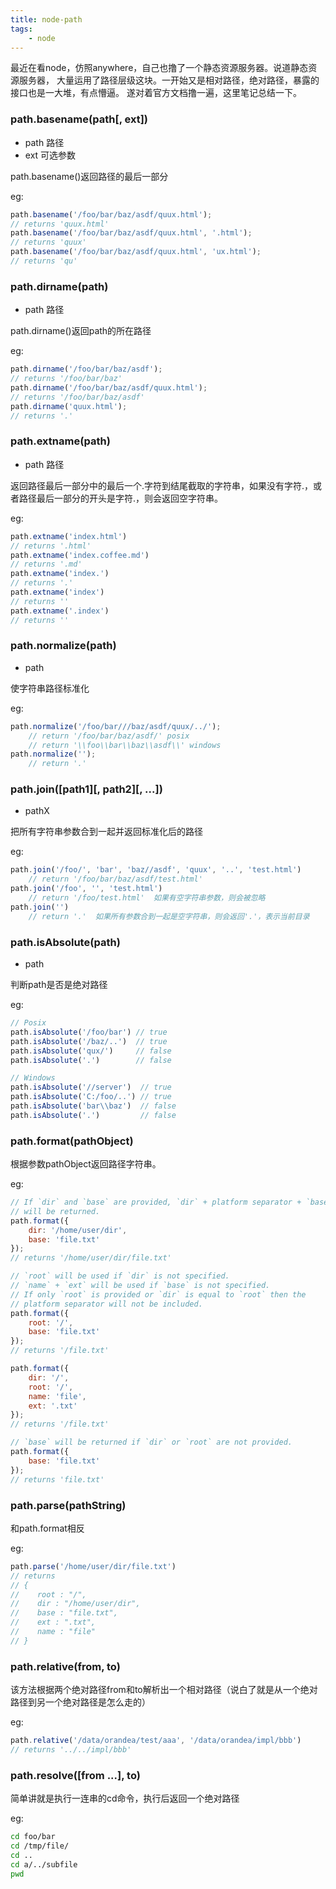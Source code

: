 ```yaml
---
title: node-path
tags: 
	- node
---
```




最近在看node，仿照anywhere，自己也撸了一个静态资源服务器。说道静态资源服务器，
大量运用了路径层级这块。一开始又是相对路径，绝对路径，暴露的接口也是一大堆，有点懵逼。
遂对着官方文档撸一遍，这里笔记总结一下。


### path.basename(path[, ext])

- path <String> 路径
- ext <String> 可选参数

path.basename()返回路径的最后一部分

eg:

```javascript
path.basename('/foo/bar/baz/asdf/quux.html');
// returns 'quux.html'
path.basename('/foo/bar/baz/asdf/quux.html', '.html');
// returns 'quux'
path.basename('/foo/bar/baz/asdf/quux.html', 'ux.html');
// returns 'qu'
```

<!-- more -->

### path.dirname(path)

- path <String> 路径

path.dirname()返回path的所在路径

eg:
```javascript
path.dirname('/foo/bar/baz/asdf');
// returns '/foo/bar/baz'
path.dirname('/foo/bar/baz/asdf/quux.html');
// returns '/foo/bar/baz/asdf'
path.dirname('quux.html');
// returns '.'
```

### path.extname(path)

- path <String> 路径

返回路径最后一部分中的最后一个.字符到结尾截取的字符串，如果没有字符.，或者路径最后一部分的开头是字符.，则会返回空字符串。

eg:
```javascript
path.extname('index.html')
// returns '.html'
path.extname('index.coffee.md')
// returns '.md'
path.extname('index.')
// returns '.'
path.extname('index')
// returns ''
path.extname('.index')
// returns ''
```

### path.normalize(path)

- path <String>

使字符串路径标准化

eg:
```javascript
path.normalize('/foo/bar///baz/asdf/quux/../');
    // return '/foo/bar/baz/asdf/' posix
    // return '\\foo\\bar\\baz\\asdf\\' windows
path.normalize('');
    // return '.'
```

### path.join([path1][, path2][, ...])

- pathX <String>

把所有字符串参数合到一起并返回标准化后的路径

eg:
```javascript
path.join('/foo/', 'bar', 'baz//asdf', 'quux', '..', 'test.html')
    // return '/foo/bar/baz/asdf/test.html'
path.join('/foo', '', 'test.html')
    // return '/foo/test.html'  如果有空字符串参数，则会被忽略
path.join('')
    // return '.'  如果所有参数合到一起是空字符串，则会返回'.'，表示当前目录
```

### path.isAbsolute(path)

- path <String>

判断path是否是绝对路径

eg:
```javascript
// Posix
path.isAbsolute('/foo/bar') // true
path.isAbsolute('/baz/..')  // true
path.isAbsolute('qux/')     // false
path.isAbsolute('.')        // false

// Windows
path.isAbsolute('//server')  // true
path.isAbsolute('C:/foo/..') // true
path.isAbsolute('bar\\baz')  // false
path.isAbsolute('.')         // false
```

### path.format(pathObject)

根据参数pathObject返回路径字符串。

eg:
```javascript
// If `dir` and `base` are provided, `dir` + platform separator + `base`
// will be returned.
path.format({
    dir: '/home/user/dir',
    base: 'file.txt'
});
// returns '/home/user/dir/file.txt'

// `root` will be used if `dir` is not specified.
// `name` + `ext` will be used if `base` is not specified.
// If only `root` is provided or `dir` is equal to `root` then the
// platform separator will not be included.
path.format({
    root: '/',
    base: 'file.txt'
});
// returns '/file.txt'

path.format({
    dir: '/',
    root: '/',
    name: 'file',
    ext: '.txt'
});
// returns '/file.txt'

// `base` will be returned if `dir` or `root` are not provided.
path.format({
    base: 'file.txt'
});
// returns 'file.txt'
```

### path.parse(pathString)

和path.format相反

eg:
```javascript
path.parse('/home/user/dir/file.txt')
// returns
// {
//    root : "/",
//    dir : "/home/user/dir",
//    base : "file.txt",
//    ext : ".txt",
//    name : "file"
// }
```

### path.relative(from, to)

该方法根据两个绝对路径from和to解析出一个相对路径（说白了就是从一个绝对路径到另一个绝对路径是怎么走的）

eg:
```javascript
path.relative('/data/orandea/test/aaa', '/data/orandea/impl/bbb')
// returns '../../impl/bbb'
```

### path.resolve([from ...], to)

简单讲就是执行一连串的cd命令，执行后返回一个绝对路径

eg:
```bash
cd foo/bar
cd /tmp/file/
cd ..
cd a/../subfile
pwd
```

